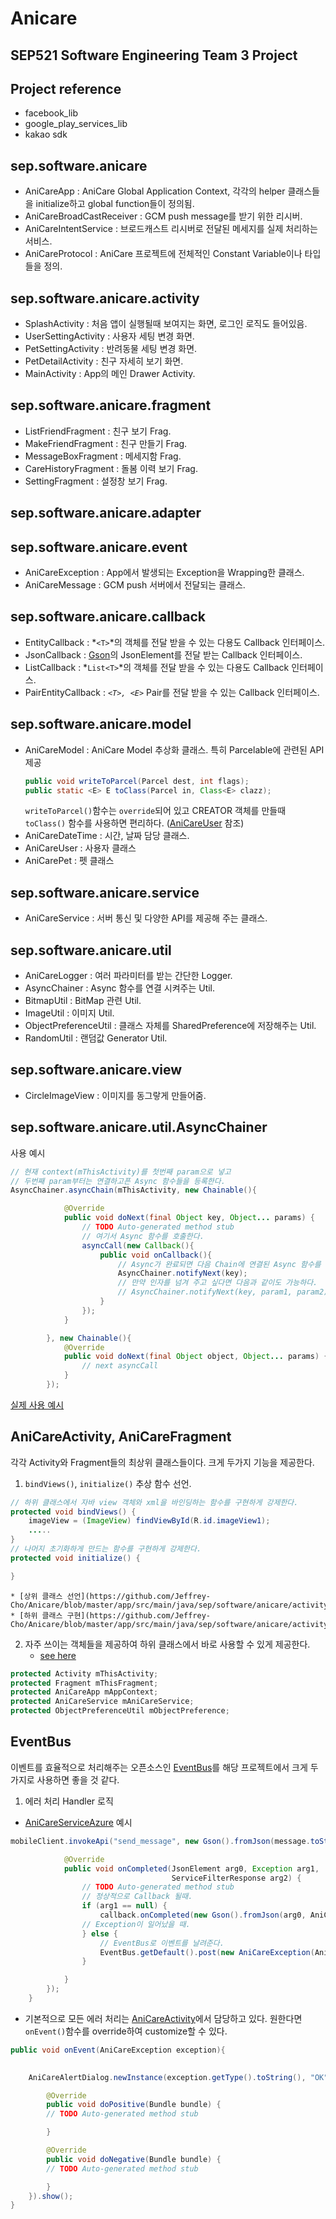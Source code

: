 Anicare
============

## SEP521 Software Engineering Team 3 Project

Project reference
---------------------
* facebook_lib
* google_play_services_lib
* kakao sdk

sep.software.anicare
---------------------
* AniCareApp : AniCare Global Application Context, 각각의 helper 클래스들을 initialize하고 global function들이 정의됨.
* AniCareBroadCastReceiver : GCM push message를 받기 위한 리시버.
* AniCareIntentService : 브로드캐스트 리시버로 전달된 메세지를 실제 처리하는 서비스.
* AniCareProtocol : AniCare 프로젝트에 전체적인 Constant Variable이나 타입들을 정의.

sep.software.anicare.activity
---------------------
* SplashActivity : 처음 앱이 실행될때 보여지는 화면, 로그인 로직도 들어있음.
* UserSettingActivity : 사용자 세팅 변경 화면.
* PetSettingActivity : 반려동물 세팅 변경 화면.
* PetDetailActivity : 친구 자세히 보기 화면.
* MainActivity : App의 메인 Drawer Activity.

sep.software.anicare.fragment
---------------------
* ListFriendFragment : 친구 보기 Frag.
* MakeFriendFragment : 친구 만들기 Frag.
* MessageBoxFragment : 메세지함 Frag.
* CareHistoryFragment : 돌봄 이력 보기 Frag.
* SettingFragment : 설정창 보기 Frag.

sep.software.anicare.adapter
---------------------


sep.software.anicare.event
---------------------
* AniCareException : App에서 발생되는 Exception을 Wrapping한 클래스.
* AniCareMessage : GCM push 서버에서 전달되는 클래스.

sep.software.anicare.callback
---------------------
* EntityCallback : *``<T>``*의 객체를 전달 받을 수 있는 다용도 Callback 인터페이스.
* JsonCallback : [Gson](https://code.google.com/p/google-gson/)의 JsonElement를 전달 받는 Callback 인터페이스.
* ListCallback : *``List<T>``*의 객체를 전달 받을 수 있는 다용도 Callback 인터페이스.
* PairEntityCallback : *``<T>, <E>``* Pair를 전달 받을 수 있는 Callback 인터페이스.

sep.software.anicare.model
---------------------
* AniCareModel : AniCare Model 추상화 클래스. 특히 Parcelable에 관련된 API 제공
  ```java
  public void writeToParcel(Parcel dest, int flags);
  public static <E> E toClass(Parcel in, Class<E> clazz);
  ```
  ```writeToParcel()```함수는 ```override```되어 있고 CREATOR 객체를 만들때 ```toClass()``` 함수를 사용하면 편리하다. ([AniCareUser](https://github.com/Jeffrey-Cho/Anicare/blob/master/app/src/main/java/sep/software/anicare/model/AniCareUser.java#L58) 참조)
* AniCareDateTime : 시간, 날짜 담당 클래스.
* AniCareUser : 사용자 클래스
* AniCarePet : 펫 클래스

sep.software.anicare.service
---------------------
* AniCareService : 서버 통신 및 다양한 API를 제공해 주는 클래스.

sep.software.anicare.util
---------------------
* AniCareLogger : 여러 파라미터를 받는 간단한 Logger.
* AsyncChainer : Async 함수를 연결 시켜주는 Util.
* BitmapUtil : BitMap 관련 Util.
* ImageUtil : 이미지 Util.
* ObjectPreferenceUtil : 클래스 자체를 SharedPreference에 저장해주는 Util.
* RandomUtil : 랜덤값 Generator Util.

sep.software.anicare.view
---------------------
* CircleImageView : 이미지를 동그랗게 만들어줌.


sep.software.anicare.util.AsyncChainer
---------------------
  사용 예시
  ```java
  // 현재 context(mThisActivity)를 첫번째 param으로 넣고
  // 두번째 param부터는 연결하고픈 Async 함수들을 등록한다.
  AsyncChainer.asyncChain(mThisActivity, new Chainable(){

              @Override
              public void doNext(final Object key, Object... params) {
                  // TODO Auto-generated method stub
                  // 여기서 Async 함수를 호출한다.
                  asyncCall(new Callback(){
                      public void onCallback(){
                          // Async가 완료되면 다음 Chain에 연결된 Async 함수를 호출한다.
                          AsyncChainer.notifyNext(key);
                          // 만약 인자를 넘겨 주고 싶다면 다음과 같이도 가능하다.
                          // AsyncChainer.notifyNext(key, param1, param2);
                      }
                  });
              }

          }, new Chainable(){
              @Override
              public void doNext(final Object object, Object... params) {
                  // next asyncCall
              }
          });
  ```
[실제 사용 예시](https://github.com/Jeffrey-Cho/Anicare/blob/master/app/src/main/java/sep/software/anicare/activity/SplashActivity.java#L140)

AniCareActivity, AniCareFragment
------------------------
각각 Activity와 Fragment들의 최상위 클래스들이다.
크게 두가지 기능을 제공한다.

1. ```bindViews()```, ```initialize()``` 추상 함수 선언.
```java
// 하위 클래스에서 자바 view 객체와 xml을 바인딩하는 함수를 구현하게 강제한다.
protected void bindViews() {
	imageView = (ImageView) findViewById(R.id.imageView1);
    .....
}
// 나머지 초기화하게 만드는 함수를 구현하게 강제한다.
protected void initialize() {

}
```

	* [상위 클래스 선언](https://github.com/Jeffrey-Cho/Anicare/blob/master/app/src/main/java/sep/software/anicare/activity/AniCareActivity.java#L62)
	* [하위 클래스 구현](https://github.com/Jeffrey-Cho/Anicare/blob/master/app/src/main/java/sep/software/anicare/activity/MainActivity.java#L57)

2. 자주 쓰이는 객체들을 제공하여 하위 클래스에서 바로 사용할 수 있게 제공한다.
	* [see here](https://github.com/Jeffrey-Cho/Anicare/blob/master/app/src/main/java/sep/software/anicare/activity/AniCareActivity.java#L17)
```java
protected Activity mThisActivity;
protected Fragment mThisFragment;
protected AniCareApp mAppContext;
protected AniCareService mAniCareService;
protected ObjectPreferenceUtil mObjectPreference;
```


EventBus
---------------------
이벤트를 효율적으로 처리해주는 오픈소스인 [EventBus](https://github.com/greenrobot/EventBus)를
해당 프로젝트에서 크게 두가지로 사용하면 좋을 것 같다.
1. 에러 처리 Handler 로직
* [AniCareServiceAzure](https://github.com/Jeffrey-Cho/Anicare/blob/master/app/src/main/java/sep/software/anicare/service/AniCareServiceAzure.java#L99) 예시
```java
mobileClient.invokeApi("send_message", new Gson().fromJson(message.toString(), JsonElement.class), new ApiJsonOperationCallback() {

            @Override
            public void onCompleted(JsonElement arg0, Exception arg1,
                                    ServiceFilterResponse arg2) {
                // TODO Auto-generated method stub
                // 정상적으로 Callback 될때.
                if (arg1 == null) {
                    callback.onCompleted(new Gson().fromJson(arg0, AniCareMessage.class));
                // Exception이 일어났을 때.
                } else {
					// EventBus로 이벤트를 날려준다.
                    EventBus.getDefault().post(new AniCareException(AniCareException.TYPE.SERVER_ERROR));
                }

            }
        });
    }
```

* 기본적으로 모든 에러 처리는 [AniCareActivity](https://github.com/Jeffrey-Cho/Anicare/blob/master/app/src/main/java/sep/software/anicare/activity/AniCareActivity.java#L37)에서 담당하고 있다. 원한다면 ```onEvent()```함수를 override하여 customize할 수 있다.
```java
public void onEvent(AniCareException exception){
        

    AniCareAlertDialog.newInstance(exception.getType().toString(), "OK", "Cancel", true).setCallback(new DialogCallback() {

        @Override
        public void doPositive(Bundle bundle) {
        // TODO Auto-generated method stub

        }

        @Override
        public void doNegative(Bundle bundle) {
        // TODO Auto-generated method stub

        }
    }).show();
}
```
